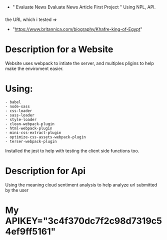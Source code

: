 ###
 * " Evaluate News Evaluate News Article First Project "
Using NPL, API.
 ###
 the URL which i tested =>
 * "https://www.britannica.com/biography/Khafre-king-of-Egypt"

# Description for a Website
Website uses webpack to intiate the server, and multiples pligins to help make the enviroment easier.

# Using:
    - babel
    - node-sass
    - css-loader
    - sass-loader
    - style-loader
    - clean-webpack-plugin
    - html-webpack-plugin
    - mini-css-extract-plugin
    - optimize-css-assets-webpack-plugin
    - terser-webpack-plugin
Installed the jest to help with testing the client side functions too.


# Description for Api

Using the meaning cloud sentiment analysis to help analyze url submitted by the user
# My APIKEY="3c4f370dc7f2c98d7319c54ef9ff5161"